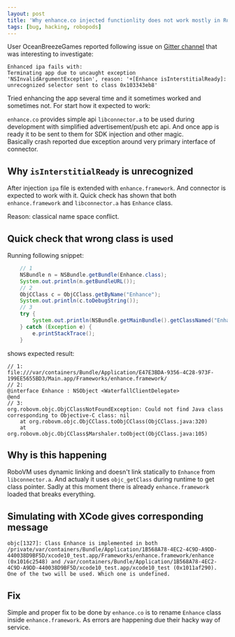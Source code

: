 ```yaml
---
layout: post
title: 'Why enhance.co injected functionlity does not work mostly in RoboVM (as per today)'
tags: [bug, hacking, robopods]
---
```


User OceanBreezeGames reported following issue on [Gitter channel](https://gitter.im/MobiVM/robovm?at=5bd9dfa5538a1c19715143ee) that was interesting to investigate:
```
Enhanced ipa fails with:
Terminating app due to uncaught exception 'NSInvalidArgumentException', reason: '+[Enhance isInterstitialReady]: unrecognized selector sent to class 0x103343eb8'
```

Tried enhancing the app several time and it sometimes worked and sometimes not. For start how it expected to work:
<!-- more -->
`enhance.co` provides simple api `libconnector.a` to be used during development with simplified advertisement/push etc api. And once app is ready it to be sent to them for SDK injection and other magic.  
Basically crash reported due exception around very primary interface of connector.

## Why `isInterstitialReady` is unrecognized
After injection `ipa` file is extended with `enhance.framework`. And connector is expected to work with it.
Quick check has shown that both `enhance.framework` and `libconnector.a` has `Enhance` class.

Reason: classical name space conflict.

## Quick check that wrong class is used
Running following snippet:
```java
    // 1
    NSBundle n = NSBundle.getBundle(Enhance.class);
    System.out.println(n.getBundleURL());
    // 2
    ObjCClass c = ObjCClass.getByName("Enhance");
    System.out.println(c.toDebugString());
    // 3
    try {
        System.out.println(NSBundle.getMainBundle().getClassNamed("Enhance"));
    } catch (Exception e) {
        e.printStackTrace();
    }
```
shows expected result:
```
// 1:
file:///var/containers/Bundle/Application/E47E3BDA-9356-4C28-973F-199EE5655BD3/Main.app/Frameworks/enhance.framework/
// 2:
@interface Enhance : NSObject <WaterfallClientDelegate>
@end
// 3:
org.robovm.objc.ObjCClassNotFoundException: Could not find Java class corresponding to Objective-C class: nil
	at org.robovm.objc.ObjCClass.toObjCClass(ObjCClass.java:320)
	at org.robovm.objc.ObjCClass$Marshaler.toObject(ObjCClass.java:105)
```

## Why is this happening
RoboVM uses dynamic linking and doesn't link statically to `Enhance` from `libconnector.a`. And actualy it uses `objc_getClass` during runtime to get class pointer. Sadly at this moment there is already `enhance.framework` loaded that breaks everything.

## Simulating with XCode gives corresponding message
```
objc[1327]: Class Enhance is implemented in both /private/var/containers/Bundle/Application/1B568A78-4EC2-4C9D-A9DD-440038D9BF5D/xcode10_test.app/Frameworks/enhance.framework/enhance (0x1016c2548) and /var/containers/Bundle/Application/1B568A78-4EC2-4C9D-A9DD-440038D9BF5D/xcode10_test.app/xcode10_test (0x1011af290). One of the two will be used. Which one is undefined.
```

## Fix
Simple and proper fix to be done by `enhance.co` is to rename `Enhance` class inside `enhance.framework`. As errors are happening due their hacky way of service.
